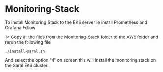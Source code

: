 # Monitoring-Stack

To install Monitoring Stack to the EKS server ie install Prometheus and Grafana Follow

1> Copy all the files from the Monitoring-Stack folder to the AWS folder and rerun the following file

```
./install-saral.sh
```

And select the option "4"  on screen this will install the monitoring stack on the Saral EKS cluster.
